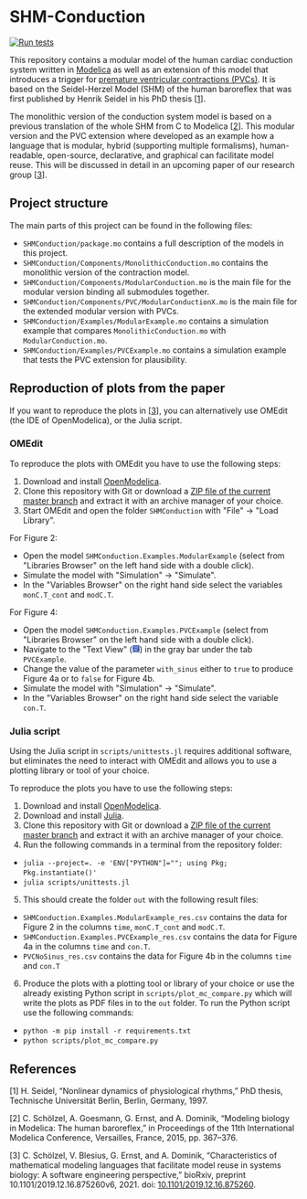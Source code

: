 # SHM-Conduction

[![Run tests](https://github.com/CSchoel/shm-conduction/actions/workflows/test.yml/badge.svg)](https://github.com/CSchoel/shm-conduction/actions/workflows/test.yml)

This repository contains a modular model of the human cardiac conduction system written in [Modelica](https://www.modelica.org/) as well as an extension of this model that introduces a trigger for [premature ventricular contractions (PVCs)](https://en.wikipedia.org/wiki/Premature_ventricular_contraction).
It is based on the Seidel-Herzel Model (SHM) of the human baroreflex that was first published by Henrik Seidel in his PhD thesis \[[1]\].

The monolithic version of the conduction system model is based on a previous translation of the whole SHM from C to Modelica \[[2]\].
This modular version and the PVC extension where developed as an example how a language that is modular, hybrid (supporting multiple formalisms), human-readable, open-source, declarative, and graphical can facilitate model reuse.
This will be discussed in detail in an upcoming paper of our research group \[[3]\].

## Project structure

The main parts of this project can be found in the following files:

* `SHMConduction/package.mo` contains a full description of the models in this project.
* `SHMConduction/Components/MonolithicConduction.mo` contains the monolithic version of the contraction model.
* `SHMConduction/Components/ModularConduction.mo` is the main file for the modular version binding all submodules together.
* `SHMConduction/Components/PVC/ModularConductionX.mo` is the main file for the extended modular version with PVCs.
* `SHMConduction/Examples/ModularExample.mo` contains a simulation example that compares `MonolithicConduction.mo` with `ModularConduction.mo`.
* `SHMConduction/Examples/PVCExample.mo` contains a simulation example that tests the PVC extension for plausibility.

## Reproduction of plots from the paper

If you want to reproduce the plots in \[[3]\], you can alternatively use OMEdit (the IDE of OpenModelica), or the Julia script.

### OMEdit

To reproduce the plots with OMEdit you have to use the following steps:

1. Download and install [OpenModelica](https://openmodelica.org/).
2. Clone this repository with Git or download a [ZIP file of the current master branch](https://github.com/CSchoel/shm-contraction/archive/master.zip) and extract it with an archive manager of your choice.
3. Start OMEdit and open the folder `SHMConduction` with "File" → "Load Library".

For Figure 2:

* Open the model `SHMConduction.Examples.ModularExample` (select from "Libraries Browser" on the left hand side with a double click).
* Simulate the model with "Simulation" → "Simulate".
* In the "Variables Browser" on the right hand side select the variables `monC.T_cont` and `modC.T`.

For Figure 4:

* Open the model `SHMConduction.Examples.PVCExample` (select from "Libraries Browser" on the left hand side with a double click).
* Navigate to the "Text View" (![blue rectangle with white lines of code](TextViewOMEdit_13.gif)) in the gray bar under the tab `PVCExample`.
* Change the value of the parameter `with_sinus` either to `true` to produce Figure 4a or to `false` for Figure 4b.
* Simulate the model with "Simulation" → "Simulate".
* In the "Variables Browser" on the right hand side select the variable `con.T`.

### Julia script

Using the Julia script in `scripts/unittests.jl` requires additional software, but eliminates the need to interact with OMEdit and allows you to use a plotting library or tool of your choice.

To reproduce the plots you have to use the following steps:

1. Download and install [OpenModelica](https://openmodelica.org/).
2. Download and install [Julia](https://julialang.org/).
3. Clone this repository with Git or download a [ZIP file of the current master branch](https://github.com/CSchoel/shm-contraction/archive/master.zip) and extract it with an archive manager of your choice.
4. Run the following commands in a terminal from the repository folder:
  * `julia --project=. -e 'ENV["PYTHON"]=""; using Pkg; Pkg.instantiate()'`
  * `julia scripts/unittests.jl`
5. This should create the folder `out` with the following result files:
  * `SHMConduction.Examples.ModularExample_res.csv` contains the data for Figure 2 in the columns `time`, `monC.T_cont` and `modC.T`.
  * `SHMConduction.Examples.PVCExample_res.csv` contains the data for Figure 4a in the columns `time` and `con.T`.
  * `PVCNoSinus_res.csv` contains the data for Figure 4b in the columns `time` and `con.T`
6. Produce the plots with a plotting tool or library of your choice or use the already existing Python script in `scripts/plot_mc_compare.py` which will write the plots as PDF files in to the `out` folder. To run the Python script use the following commands:
  * `python -m pip install -r requirements.txt`
  * `python scripts/plot_mc_compare.py`


## References

[1]: #seidel1997
[2]: #schoelzel2015
[3]: #schoelzel2021

\[<a name="seidel1997">1</a>\] H. Seidel, “Nonlinear dynamics of physiological rhythms,” PhD thesis, Technische Universität Berlin, Berlin, Germany, 1997.

\[<a name="schoelzel2015">2</a>] C. Schölzel, A. Goesmann, G. Ernst, and A. Dominik, “Modeling biology in Modelica: The human baroreflex,” in Proceedings of the 11th International Modelica Conference, Versailles, France, 2015, pp. 367–376.

\[<a name="schoelzel2021">3</a>] C. Schölzel, V. Blesius, G. Ernst, and A. Dominik, “Characteristics of mathematical modeling languages that facilitate model reuse in systems biology: A software engineering perspective,” bioRxiv, preprint 10.1101/2019.12.16.875260v6, 2021. doi: <a href="https://doi.org/10.1101/2019.12.16.875260">10.1101/2019.12.16.875260</a>.
